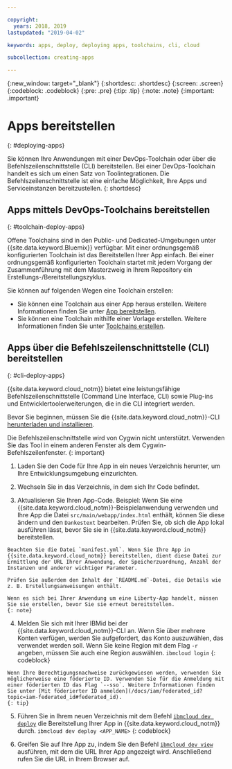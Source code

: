 ```yaml
---

copyright:
  years: 2018, 2019
lastupdated: "2019-04-02"

keywords: apps, deploy, deploying apps, toolchains, cli, cloud

subcollection: creating-apps

---
```


{:new_window: target="_blank"}
{:shortdesc: .shortdesc}
{:screen: .screen}
{:codeblock: .codeblock}
{:pre: .pre}
{:tip: .tip}
{:note: .note}
{:important: .important}

# Apps bereitstellen
{: #deploying-apps}

Sie können Ihre Anwendungen mit einer DevOps-Toolchain oder über die Befehlszeilenschnittstelle (CLI) bereitstellen. Bei einer DevOps-Toolchain handelt es sich um einen Satz von Toolintegrationen. Die Befehlszeilenschnittstelle ist eine einfache Möglichkeit, Ihre Apps und Serviceinstanzen bereitzustellen.
{: shortdesc}

## Apps mittels DevOps-Toolchains bereitstellen
{: #toolchain-deploy-apps}

Offene Toolchains sind in den Public- und Dedicated-Umgebungen unter {{site.data.keyword.Bluemix}} verfügbar. Mit einer ordnungsgemäß konfigurierten Toolchain ist das Bereitstellen Ihrer App einfach. Bei einer ordnungsgemäß konfigurierten Toolchain startet mit jedem Vorgang der Zusammenführung mit dem Masterzweig in Ihrem Repository ein Erstellungs-/Bereitstellungszyklus.

Sie können auf folgenden Wegen eine Toolchain erstellen:
* Sie können eine Toolchain aus einer App heraus erstellen. Weitere Informationen finden Sie unter [App bereitstellen](/docs/apps?topic=creating-apps-tutorial-scratch#deploy-scratch).
* Sie können eine Toolchain mithilfe einer Vorlage erstellen. Weitere Informationen finden Sie unter [Toolchains erstellen](/docs/services/ContinuousDelivery?topic=ContinuousDelivery-toolchains_getting_started).

## Apps über die Befehlszeilenschnittstelle (CLI) bereitstellen
{: #cli-deploy-apps}

{{site.data.keyword.cloud_notm}} bietet eine leistungsfähige Befehlszeilenschnittstelle (Command Line Interface, CLI) sowie Plug-ins und Entwicklertoolerweiterungen, die in die CLI integriert werden.

Bevor Sie beginnen, müssen Sie die {{site.data.keyword.cloud_notm}}-CLI [herunterladen und installieren](/docs/cli?topic=cloud-cli-ibmcloud-cli).

Die Befehlszeilenschnittstelle wird von Cygwin nicht unterstützt. Verwenden Sie das Tool in einem anderen Fenster als dem Cygwin-Befehlszeilenfenster.
{: important}

  1. Laden Sie den Code für Ihre App in ein neues Verzeichnis herunter, um Ihre Entwicklungsumgebung einzurichten.

  2. Wechseln Sie in das Verzeichnis, in dem sich Ihr Code befindet.

  3.  Aktualisieren Sie Ihren App-Code. Beispiel: Wenn Sie eine {{site.data.keyword.cloud_notm}}-Beispielanwendung verwenden und Ihre App die Datei `src/main/webapp/index.html` enthält, können Sie diese ändern und den `Dankestext` bearbeiten. Prüfen Sie, ob sich die App lokal ausführen lässt, bevor Sie sie in {{site.data.keyword.cloud_notm}} bereitstellen.

    Beachten Sie die Datei `manifest.yml`. Wenn Sie Ihre App in {{site.data.keyword.cloud_notm}} bereitstellen, dient diese Datei zur Ermittlung der URL Ihrer Anwendung, der Speicherzuordnung, Anzahl der Instanzen und anderer wichtiger Parameter.

    Prüfen Sie außerdem den Inhalt der `README.md`-Datei, die Details wie z. B. Erstellungsanweisungen enthält.

    Wenn es sich bei Ihrer Anwendung um eine Liberty-App handelt, müssen Sie sie erstellen, bevor Sie sie erneut bereitstellen.
    {: note}

  4. Melden Sie sich mit Ihrer IBMid bei der {{site.data.keyword.cloud_notm}}-CLI an. Wenn Sie über mehrere Konten verfügen, werden Sie aufgefordert, das Konto auszuwählen, das verwendet werden soll. Wenn Sie keine Region mit dem Flag `-r` angeben, müssen Sie auch eine Region auswählen.
    ```
    ibmcloud login
    ```
    {: codeblock}
  
    Wenn Ihre Berechtigungsnachweise zurückgewiesen werden, verwenden Sie möglicherweise eine föderierte ID. Verwenden Sie für die Anmeldung mit einer föderierten ID das Flag `--sso`. Weitere Informationen finden Sie unter [Mit föderierter ID anmelden](/docs/iam/federated_id?topic=iam-federated_id#federated_id).
    {: tip}

  5. Führen Sie in Ihrem neuen Verzeichnis mit dem Befehl [`ibmcloud dev deploy`](/docs/cli/idt?topic=cloud-cli-idt-cli#deploy) die Bereitstellung Ihrer App in {{site.data.keyword.cloud_notm}} durch.
    ```
    ibmcloud dev deploy <APP_NAME>
    ```
    {: codeblock}

  6. Greifen Sie auf Ihre App zu, indem Sie den Befehl [`ibmcloud dev view`](/docs/cli/idt?topic=cloud-cli-idt-cli#view) ausführen, mit dem die URL Ihrer App angezeigt wird. Anschließend rufen Sie die URL in Ihrem Browser auf.
